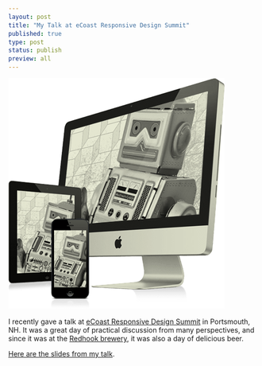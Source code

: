 ```yaml
--- 
layout: post
title: "My Talk at eCoast Responsive Design Summit"
published: true
type: post
status: publish
preview: all
---
```


<img class="alignright" src="/images/ecoast.png">

I recently gave a talk at [eCoast Responsive Design Summit](http://ecoastsummit.com) in Portsmouth, NH. It was a great day of practical discussion from many perspectives, and since it was at the [Redhook brewery](http://redhook.com), it was also a day of delicious beer.

[Here are the slides from my talk](http://static.incompl.com/ecoast/).